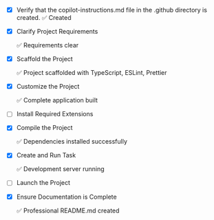 <!-- Use this file to provide workspace-specific custom instructions to Copilot. For more details, visit https://code.visualstudio.com/docs/copilot/copilot-customization#_use-a-githubcopilotinstructionsmd-file -->
- [x] Verify that the copilot-instructions.md file in the .github directory is created. ✅ Created

- [x] Clarify Project Requirements
	<!-- Building a Svelte 5 SQL Query Viewer application with modern architecture --> ✅ Requirements clear

- [x] Scaffold the Project
	<!-- Create Svelte 5 project structure with Vite --> ✅ Project scaffolded with TypeScript, ESLint, Prettier

- [x] Customize the Project
	<!-- Implement SQL query editor, results panel, query history, and modern UI components --> ✅ Complete application built

- [ ] Install Required Extensions
	<!-- Install Svelte extensions if needed -->

- [x] Compile the Project
	<!-- Install dependencies and build the project --> ✅ Dependencies installed successfully

- [x] Create and Run Task
	<!-- Create development server task --> ✅ Development server running

- [ ] Launch the Project
	<!-- Launch development server -->

- [x] Ensure Documentation is Complete
	<!-- Create comprehensive README.md --> ✅ Professional README.md created
